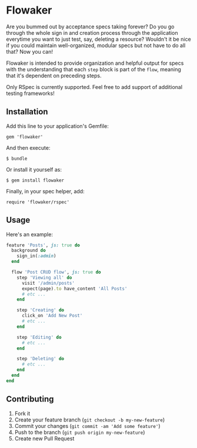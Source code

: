 # Flowaker

Are you bummed out by acceptance specs taking forever? Do you go through the whole sign in and creation process through the application everytime you want to just test, say, deleting a resource? Wouldn't it be nice if you could maintain well-organized, modular specs but not have to do all that? Now you can!

Flowaker is intended to provide organization and helpful output for specs with the understanding that each `step` block is part of the `flow`, meaning that it's dependent on preceding steps.

Only RSpec is currently supported. Feel free to add support of additional testing frameworks!

## Installation

Add this line to your application's Gemfile:

    gem 'flowaker'

And then execute:

    $ bundle

Or install it yourself as:

    $ gem install flowaker

Finally, in your spec helper, add:

    require 'flowaker/rspec'

## Usage

Here's an example:

```ruby
feature 'Posts', js: true do
  background do
    sign_in(:admin)
  end

  flow 'Post CRUD flow', js: true do
    step 'Viewing all' do
      visit '/admin/posts'
      expect(page).to have_content 'All Posts'
      # etc ...
    end

    step 'Creating' do
      click_on 'Add New Post'
      # etc ...
    end

    step 'Editing' do
      # etc ...
    end

    step 'Deleting' do
      # etc ...
    end
  end
end
```

## Contributing

1. Fork it
2. Create your feature branch (`git checkout -b my-new-feature`)
3. Commit your changes (`git commit -am 'Add some feature'`)
4. Push to the branch (`git push origin my-new-feature`)
5. Create new Pull Request
